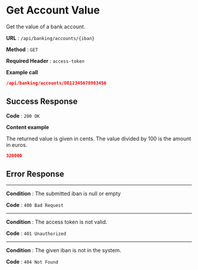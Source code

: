 # Get Account Value

Get the value of a bank account.

**URL** : `/api/banking/accounts/{iban}`

**Method** : `GET`

**Required Header** : `access-token`


**Example call**

```json
/api/banking/accounts/DE12345678903456
```

## Success Response

**Code** : `200 OK`

**Content example**

The returned value is given in cents.
The value divided by 100 is the amount in euros.

```json
320000
```

## Error Response

---
**Condition** : The submitted iban is null or empty

**Code** : `400 Bad Request`

---
**Condition** : The access token is not valid.

**Code** : `401 Unauthorized`

---
**Condition** : The given iban is not in the system.

**Code** : `404 Not Found`